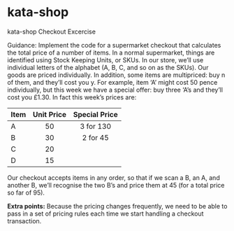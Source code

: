 # kata-shop
kata-shop Checkout Excercise

Guidance: Implement the code for a supermarket checkout that calculates the total price of a number of items. 
In a normal supermarket, things are identified using Stock Keeping Units, or SKUs. In our store, we’ll use 
individual letters of the alphabet (A, B, C, and so on as the SKUs). Our goods are priced individually. 
In addition, some items are multi­priced: buy n of them, and they’ll cost you y. 
For example, item ‘A’ might cost 50 pence individually, but this week we have a special offer: buy three ‘A’s 
and they’ll cost you £1.30. In fact this week’s prices are:
          
Item  |  Unit Price | Special Price
| --- |:-----------:|:------------:|
  A   |    50       | 3 for 130
  B   |    30       | 2 for 45
  C   |    20       |
  D   |    15       |
          
 Our checkout accepts items in any order, so that if we scan a B, an A, and another B, we’ll recognise the 
 two B’s and price them at 45 (for a total price so far of 95).
 
**Extra points:**
 Because the pricing changes frequently, we need to be able to pass in a set of pricing rules each 
 time we start handling a checkout transaction.
